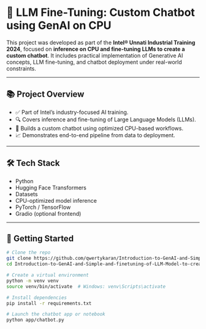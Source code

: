 # 🤖 LLM Fine-Tuning: Custom Chatbot using GenAI on CPU

This project was developed as part of the **Intel® Unnati Industrial Training 2024**, focused on **inference on CPU and fine-tuning LLMs to create a custom chatbot**. It includes practical implementation of Generative AI concepts, LLM fine-tuning, and chatbot deployment under real-world constraints.

---

## 📚 Project Overview

- ✅ Part of Intel’s industry-focused AI training.  
- 🔍 Covers inference and fine-tuning of Large Language Models (LLMs).  
- 💬 Builds a custom chatbot using optimized CPU-based workflows.  
- 📈 Demonstrates end-to-end pipeline from data to deployment.

---

## 🛠️ Tech Stack

- Python  
- Hugging Face Transformers  
- Datasets  
- CPU-optimized model inference  
- PyTorch / TensorFlow  
- Gradio (optional frontend)

---

## 🚀 Getting Started

```bash
# Clone the repo
git clone https://github.com/qwertykaran/Introduction-to-GenAI-and-Simple-and-finetuning-of-LLM-Model-to-create-a-Custom-Chatbot-main.git
cd Introduction-to-GenAI-and-Simple-and-finetuning-of-LLM-Model-to-create-a-Custom-Chatbot-main

# Create a virtual environment
python -m venv venv
source venv/bin/activate  # Windows: venv\Scripts\activate

# Install dependencies
pip install -r requirements.txt

# Launch the chatbot app or notebook
python app/chatbot.py
```
